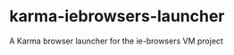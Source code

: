 karma-iebrowsers-launcher
=========================

A Karma browser launcher for the ie-browsers VM project
